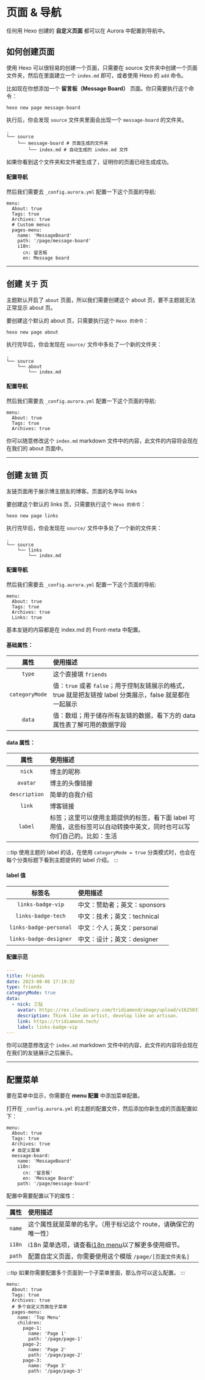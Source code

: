 # 页面 & 导航

任何用 Hexo 创建的 **自定义页面** 都可以在 Aurora 中配置到导航中。

## 如何创建页面

使用 Hexo 可以很轻易的创建一个页面，只需要在 source 文件夹中创建一个页面文件夹，然后在里面建立一个 `index.md` 即可，或者使用 Hexo 的 `add` 命令。

比如现在你想添加一个 **留言板（Message Board）** 页面。你只需要执行这个命令：

```shell:no-line-numbers
hexo new page message-board
```

执行后，你会发现 `source` 文件夹里面会出现一个 `message-board` 的文件夹。

```shell{3-4}:no-line-numbers
.
└── source
    └── message-board # 页面生成的文件夹
        └── index.md # 自动生成的 index.md 文件
```

如果你看到这个文件夹和文件被生成了，证明你的页面已经生成成功。

#### 配置导航

然后我们需要去 `_config.aurora.yml` 配置一下这个页面的导航:

```yaml{6-12}:no-line-numbers
menu:
  About: true
  Tags: true
  Archives: true
  # Custom menus
  pages-menu:
    name: 'MessageBoard'
    path: '/page/message-board'
    i18n:
      cn: 留言板
      en: Message board
```

---

## 创建 `关于` 页

主题默认开启了 `about` 页面，所以我们需要创建这个 about 页，要不主题就无法正常显示 about 页。

要创建这个默认的 about 页，只需要执行这个 `Hexo 的命令`：

```shell:no-line-numbers
hexo new page about
```

执行完毕后，你会发现在 `source/` 文件中多处了一个新的文件夹：

```shell:no-line-numbers
.
└── source
    └── about
        └── index.md
```

#### 配置导航

然后我们需要去 `_config.aurora.yml` 配置一下这个页面的导航:

```yaml{2}:no-line-numbers
menu:
  About: true
  Tags: true
  Archives: true
```

你可以随意修改这个 `index.md` markdown 文件中的内容，此文件的内容将会现在在我们的 about 页面中。

---

## 创建 `友链` 页

友链页面用于展示博主朋友的博客。页面的名字叫 links

要创建这个默认的 links 页，只需要执行这个 `Hexo 的命令`：

```shell:no-line-numbers
hexo new page links
```

执行完毕后，你会发现在 `source/` 文件中多处了一个新的文件夹：

```shell:no-line-numbers
.
└── source
    └── links
        └── index.md
```

#### 配置导航

然后我们需要去 `_config.aurora.yml` 配置一下这个页面的导航:

```yaml{5}:no-line-numbers
menu:
  About: true
  Tags: true
  Archives: true
  Links: true
```

基本友链的内容都是在 index.md 的 Front-meta 中配置。

#### 基础属性：

|      属性      | 使用描述                                                                                                  |
| :------------: | :-------------------------------------------------------------------------------------------------------- |
|     `type`     | 这个直接填 `friends`                                                                                      |
| `categoryMode` | 值：`true` 或者 `false`；用于控制友链展示的格式，true 就是把友链按 label 分类展示，false 就是都在一起展示 |
|     `data`     | 值：数组；用于储存所有友链的数据，看下方的 data 属性表了解可用的数据字段                                  |

#### data 属性：

|     属性      | 使用描述                                                                                                              |
| :-----------: | :-------------------------------------------------------------------------------------------------------------------- |
|    `nick`     | 博主的昵称                                                                                                            |
|   `avatar`    | 博主的头像链接                                                                                                        |
| `description` | 简单的自我介绍                                                                                                        |
|    `link`     | 博客链接                                                                                                              |
|    `label`    | 标签；这里可以使用主题提供的标签，看下面 label 可用值，这些标签可以自动转换中英文，同时也可以写你们自己的。比如：生活 |

:::tip
使用主题的 label 的话，在使用 `categoryMode = true` 分类模式时，也会在每个分类标题下看到主题提供的 label 介绍。
:::

#### label 值

|         标签名         | 使用描述                     |
| :--------------------: | :--------------------------- |
|   `links-badge-vip`    | 中文：赞助者；英文：sponsors |
|   `links-badge-tech`   | 中文：技术；英文：technical  |
| `links-badge-personal` | 中文：个人；英文：personal   |
| `links-badge-designer` | 中文：设计；英文：designer   |

#### 配置示范

```yaml
---
title: friends
date: 2023-08-06 17:19:32
type: friends
categoryMode: true
data:
  - nick: 三钻
    avatar: https://res.cloudinary.com/tridiamond/image/upload/v1625037705/ObsidianestLogo-hex_hecqbw.png
    description: Think like an artist, develop like an artisan.
    link: https://tridiamond.tech/
    label: links-badge-vip
---
```

你可以随意修改这个 `index.md` markdown 文件中的内容，此文件的内容将会现在在我们的友链展示之后展示。

---

## 配置菜单

要在菜单中显示，你需要在 **menu 配置** 中添加菜单配置。

打开在 `_config.aurora.yml` 的主题的配置文件，然后添加你新生成的页面配置如下：

```yaml{6-11}:no-line-numbers
menu:
  About: true
  Tags: true
  Archives: true
  # 自定义菜单
  message-board:
    name: 'MessageBoard'
    i18n:
      cn: '留言板'
      en: 'Message Board'
    path: '/page/message-board'
```

配置中需要配置以下的属性：

|  属性  | 使用描述                                                                                          |
| :----: | :------------------------------------------------------------------------------------------------ |
| `name` | 这个属性就是菜单的名字。（用于标记这个 route，请确保它的唯一性）                                  |
| `i18n` | i18n 菜单选项，请查看[i18n menu](/zh/guide/menu.html#i18n-%E8%8F%9C%E5%8D%95)以了解更多使用细节。 |
| `path` | 配置自定义页面，你需要使用这个模版 `/page/[页面文件夹名]`                                         |

:::tip
如果你需要配置多个页面到一个子菜单里面，那么你可以这么配置。
:::

```yaml{6-17}:no-line-numbers
menu:
  About: true
  Tags: true
  Archives: true
  # 多个自定义页面在子菜单
  pages-menu:
    name: 'Top Menu'
    children:
      page-1:
        name: 'Page 1'
        path: '/page/page-1'
      page-2:
        name: 'Page 2'
        path: '/page/page-2'
      page-3:
        name: 'Page 3'
        path: '/page/page-3'
```
